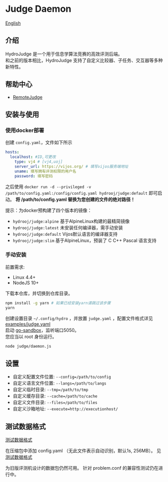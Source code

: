 # Judge Daemon

[English](docs/en/README.md)

## 介绍
HydroJudge 是一个用于信息学算法竞赛的高效评测后端。  
和之前的版本相比，HydroJudge 支持了自定义比较器、子任务、交互器等多种新特性。  


## 帮助中心

- [RemoteJudge](docs/zh/RemoteJudge.md)

## 安装与使用

### 使用docker部署

创建 `config.yaml`，文件如下所示

```yaml
hosts:
  localhost: #ID,可更改
    type: vj4 # [vj4,uoj]
    server_url: https://vijos.org/ # 填写vijos服务端地址
    uname: 填写拥有评测权限的用户名
    password: 填写密码
```

之后使用 `docker run -d --privileged -v /path/to/config.yaml:/config/config.yaml hydrooj/judge:default` 即可启动。
**将 /path/to/config.yaml 替换为您创建的文件的绝对路径！** 

提示：为docker预构建了四个版本的镜像：

- `hydrooj/judge:alpine` 基于AlpineLinux构建的最精简镜像  
- `hydrooj/judge:latest` 未安装任何编译器，需手动安装  
- `hydrooj/judge:default` Vijos默认语言的编译器支持  
- `hydrooj/judge:slim` 基于AlpineLinux，预装了 C C++ Pascal 语言支持  

### 手动安装

前置需求:

- Linux 4.4+
- NodeJS 10+

下载本仓库，并切换到仓库目录。

```sh
npm install -g yarn # 如果已经安装yarn请跳过该步骤
yarn
```

创建设置目录 `~/.config/hydro` ，并放置 `judge.yaml` ，配置文件格式详见 [examples/judge.yaml](examples/judge.yaml)  
启动 [go-sandbox](https://github.com/criyle/go-judge)，监听端口5050。  
您应当以 root 身份运行。  

```sh
node judge/daemon.js
```

## 设置

- 自定义配置文件位置: `--config=/path/to/config` 
- 自定义语言文件位置: `--langs=/path/to/langs`
- 自定义临时目录: `--tmp=/path/to/tmp`
- 自定义缓存目录: `--cache=/path/to/cache`
- 自定义文件目录: `--files=/path/to/files`
- 自定义沙箱地址: `--execute=http://executionhost/`

## 测试数据格式

[测试数据格式](docs/zh/Testdata.md)

在压缩包中添加 config.yaml （无此文件表示自动识别，默认1s, 256MB）。
见 [测试数据格式](examples/testdata.yaml)

为旧版评测机设计的数据包仍然可用。
针对 problem.conf 的兼容性测试仍在进行中。

